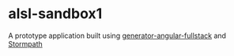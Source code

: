 # alsl-sandbox1
 
A prototype application built using [generator-angular-fullstack](https://github.com/angular-fullstack/generator-angular-fullstack) and [Stormpath](http://docs.stormpath.com/angularjs/guide/) 

